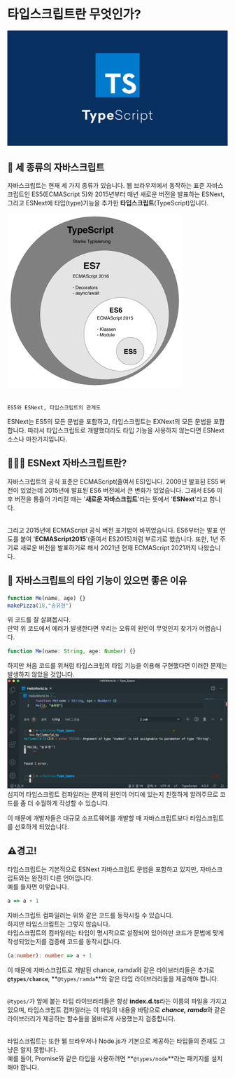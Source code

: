# 타입스크립트란 무엇인가?
<div align="center">
    <img src="./img/logo.jpeg">
</div>

## 🐣 세 종류의 자바스크립트
자바스크립트는 현재 세 가지 종류가 있습니다. 웹 브라우저에서 동작하는 표준 자바스크립트인 ES5(ECMAScript 5)와 2015년부터 매년 새로운 버전을 발표하는 ESNext, 그리고 ESNext에 타입(type)기능을 추가한 **타입스크립트**(TypeScript)입니다.

<img src="./img/relation.png">

<br>`ES5와 ESNext, 타입스크립트의 관계도`

ESNext는 ES5의 모든 문법을 포함하고, 타입스크립트는 EXNext의 모든 문법을 포합합니다. 따라서 타입스크립트로 개발했더라도 타입 기능을 사용하지 않는다면 ESNext 소스나 마찬가지입니다.

## 👨🏻‍💻 ESNext 자바스크립트란?
자바스크립트의 공식 표준은 ECMAScript(줄여서 ES)입니다. 2009년 발표된 ES5 버전이 있었는데 2015년에 발표된 ES6 버전에서 큰 변화가 있었습니다. 그래서 ES6 이후 버전을 통틀어 가리킬 때는 '**새로운 자바스크립트**'라는 뜻에서 '**ESNext**'라고 합니다.<br>
<br>

그리고 2015년에 ECMAScript 공식 버전 표기법이 바뀌었습니다. ES6부터는 발표 연도를 붙여 '**ECMAScript2015**'(줄여서 ES2015)처럼 부르기로 했습니다. 또한, 1년 주기로 새로운 버전을 발표하기로 해서 2021년 현재 ECMAScript 2021까지 나왔습니다.

## 🎯 자바스크립트의 타입 기능이 있으면 좋은 이유
```javascript
function Me(name, age) {}
makePizza(18,"송유현")
```
위 코드를 잘 살펴봅시다.<br>
만약 위 코드에서 에러가 발생한다면 우리는 오류의 원인이 무엇인지 찾기가 어렵습니다.

```typescript
function Me(name: String, age: Number) {}
```
하지만 처음 코드를 위처럼 타입스크립의 타입 기능을 이용해 구현했다면 이러한 문제는 발생하지 않았을 것입니다.
<img src="./img/test.png">
<br>
심지어 타입스크립트 컴파일러는 문제의 원인이 어디에 있는지 친절하게 알려주므로 코드를 좀 더 수월하게 작성할 수 있습니다.

이 때문에 개발자들은 대규모 소프트웨어를 개발할 때 자바스크립트보다 타입스크립트를 선호하게 되었습니다.

## ⚠️경고!
타입스크립트는 기본적으로 ESNext 자바스크립트 문법을 포함하고 있지만, 자바스크립트와는 완전히 다른 언어입니다.<br>
예를 들자면 이렇습니다.
```javascript
a => a + 1
```
자바스크립트 컴파일러는 위와 같은 코드를 동작시킬 수 있습니다.<br>
하지만 타입스크립트는 그렇지 않습니다.<br>
타입스크립트의 컴파일러는 타입이 명시적으로 설정되어 있어야만 코드가 문법에 맞게 작성되었는지를 검증해 코드를 동작시킵니다.
```typescript
(a:number): number => a + 1
```

이 때문에 자바스크립트로 개발된 chance, ramda와 같은 라이브러리들은 추가로 **`@types/chance`**, **`@types/ramda`**와 같은 타입 라이브러리들을 제공해야 합니다.<br>
<br>

`@types/`가 앞에 붙는 타입 라이브러리들은 항상 **index.d.ts**라는 이름의 파일을 가지고 있으며, 타입스크립트 컴파일러는 이 파일의 내용을 바탕으로 ***chance, ramda***와 같은 라이브러리가 제공하는 함수들을 올바르게 사용했는지 검증합니다.<br>
<br>

타입스크립트는 또한 웹 브라우저나 Node.js가 기본으로 제공하는 타입들의 존재도 그냥은 알지 못합니다.<br>
예를 들어, Promise와 같은 타입을 사용하려면 **`@types/node`**라는 패키지를 설치해야 합니다.